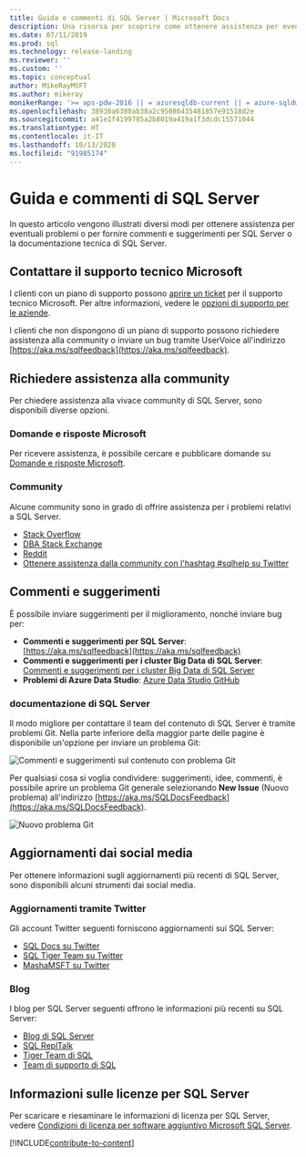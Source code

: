 ```yaml
---
title: Guida e commenti di SQL Server | Microsoft Docs
description: Una risorsa per scoprire come ottenere assistenza per eventuali problemi o inviare commenti e suggerimenti per il prodotto SQL Server o la documentazione tecnica di SQL Server.
ms.date: 07/11/2019
ms.prod: sql
ms.technology: release-landing
ms.reviewer: ''
ms.custom: ''
ms.topic: conceptual
author: MikeRayMSFT
ms.author: mikeray
monikerRange: '>= aps-pdw-2016 || = azuresqldb-current || = azure-sqldw-latest || >= sql-server-2016 || >= sql-server-linux-2017 || = sqlallproducts-allversions'
ms.openlocfilehash: 38930a6380ab38a2c95086435481857e91518d2e
ms.sourcegitcommit: a41e1f4199785a2b8019a419a1f3dcdc15571044
ms.translationtype: HT
ms.contentlocale: it-IT
ms.lasthandoff: 10/13/2020
ms.locfileid: "91985174"
---
```

# <a name="sql-server-help-and-feedback"></a>Guida e commenti di SQL Server

In questo articolo vengono illustrati diversi modi per ottenere assistenza per eventuali problemi o per fornire commenti e suggerimenti per SQL Server o la documentazione tecnica di SQL Server. 

## <a name="contact-microsoft-support"></a>Contattare il supporto tecnico Microsoft

I clienti con un piano di supporto possono [aprire un ticket](https://support.microsoft.com/hub/4343728/support-for-business) per il supporto tecnico Microsoft.  Per altre informazioni, vedere le [opzioni di supporto per le aziende](https://support.microsoft.com/help/4341255/support-for-business). 

I clienti che non dispongono di un piano di supporto possono richiedere assistenza alla community o inviare un bug tramite UserVoice all'indirizzo [https://aka.ms/sqlfeedback](https://aka.ms/sqlfeedback).

## <a name="ask-community-for-help"></a>Richiedere assistenza alla community

Per chiedere assistenza alla vivace community di SQL Server, sono disponibili diverse opzioni.

### <a name="microsoft-q--a"></a>Domande e risposte Microsoft

Per ricevere assistenza, è possibile cercare e pubblicare domande su [Domande e risposte Microsoft](/answers/products/sql-server).

### <a name="communities"></a>Community

Alcune community sono in grado di offrire assistenza per i problemi relativi a SQL Server. 

- [Stack Overflow](https://stackoverflow.com/questions/tagged/sql-server)
- [DBA Stack Exchange](https://dba.stackexchange.com/questions/tagged/sql-server)
- [Reddit](https://www.reddit.com/r/SQLServer/)
- [Ottenere assistenza dalla community con l'hashtag #sqlhelp su Twitter](https://twitter.com/hashtag/sqlhelp?src=hash) 
 
## <a name="feedback-suggestions"></a>Commenti e suggerimenti

È possibile inviare suggerimenti per il miglioramento, nonché inviare bug per:

- **Commenti e suggerimenti per SQL Server**: [https://aka.ms/sqlfeedback](https://aka.ms/sqlfeedback)
- **Commenti e suggerimenti per i cluster Big Data di SQL Server**: [Commenti e suggerimenti per i cluster Big Data di SQL Server](https://aka.ms/sql-server-bdc-feedback)
- **Problemi di Azure Data Studio**: [Azure Data Studio GitHub](https://github.com/microsoft/azuredatastudio/issues)
 

###  <a name="sql-server-documentation"></a>documentazione di SQL Server

Il modo migliore per contattare il team del contenuto di SQL Server è tramite problemi Git. Nella parte inferiore della maggior parte delle pagine è disponibile un'opzione per inviare un problema Git: 

![Commenti e suggerimenti sul contenuto con problema Git](media/sql-server-get-help/git-issues.png)

Per qualsiasi cosa si voglia condividere: suggerimenti, idee, commenti, è possibile aprire un problema Git generale selezionando **New Issue** (Nuovo problema) all'indirizzo [https://aka.ms/SQLDocsFeedback](https://aka.ms/SQLDocsFeedback). 

![Nuovo problema Git](media/sql-server-get-help/new-git-issue.png)

## <a name="social-media-updates"></a>Aggiornamenti dai social media

Per ottenere informazioni sugli aggiornamenti più recenti di SQL Server, sono disponibili alcuni strumenti dai social media. 

### <a name="updates-via-twitter"></a>Aggiornamenti tramite Twitter

Gli account Twitter seguenti forniscono aggiornamenti sui SQL Server: 

- [SQL Docs su Twitter](https://twitter.com/sqldocs)
- [SQL Tiger Team su Twitter](https://twitter.com/mssqltiger)
- [MashaMSFT su Twitter](https://twitter.com/mashamsft)
 
### <a name="blogs"></a>Blog

I blog per SQL Server seguenti offrono le informazioni più recenti su SQL Server: 

- [Blog di SQL Server](https://cloudblogs.microsoft.com/sqlserver/)
- [SQL ReplTalk](https://blogs.msdn.microsoft.com/repltalk/)
- [Tiger Team di SQL](/archive/blogs/sql_server_team/)
- [Team di supporto di SQL](https://techcommunity.microsoft.com/t5/SQL-Server-Support/bg-p/SQLServerSupport/)


## <a name="sql-server-license-information"></a>Informazioni sulle licenze per SQL Server

Per scaricare e riesaminare le informazioni di licenza per SQL Server, vedere [Condizioni di licenza per software aggiuntivo Microsoft SQL Server](https://www.microsoft.com/download/details.aspx?id=39299). 


[!INCLUDE[contribute-to-content](../includes/paragraph-content/contribute-to-content.md)]
